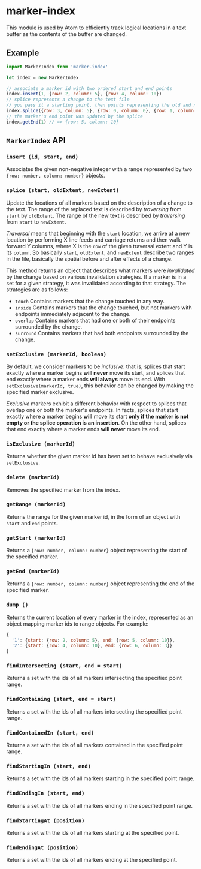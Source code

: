 # marker-index

This module is used by Atom to efficiently track logical locations in a text buffer as the contents of the buffer are changed.

## Example

```js
import MarkerIndex from 'marker-index'

let index = new MarkerIndex

// associate a marker id with two ordered start and end points
index.insert(1, {row: 2, column: 5}, {row: 4, column: 10})
// splice represents a change to the text file
// you pass it a starting point, then points representing the old and new extent
index.splice({row: 3, column: 5}, {row: 0, column: 0}, {row: 1, column: 0})
// the marker's end point was updated by the splice
index.getEnd(1) // => {row: 5, column: 10}
```

## `MarkerIndex` API

### `insert (id, start, end)`

Associates the given non-negative integer with a range represented by two `{row: number, column: number}` objects.

### `splice (start, oldExtent, newExtent)`

Update the locations of all markers based on the description of a change to the text. The range of the replaced text is described by *traversing* from `start` by `oldExtent`. The range of the new text is described by *traversing* from `start` to `newExtent`.

*Traversal* means that beginning with the `start` location, we arrive at a new location by performing X line feeds and carriage returns and then walk forward Y columns, where X is the `row` of the given traversal extent and Y is its `column`. So basically `start`, `oldExtent`, and `newExtent` describe two ranges in the file, basically the spatial before and after effects of a change.

This method returns an object that describes what markers were *invalidated* by the change based on various invalidation strategies. If a marker is in a set for a given strategy, it was invalidated according to that strategy. The strategies are as follows:

* `touch` Contains markers that the change touched in any way.
* `inside` Contains markers that the change touched, but not markers with endpoints immediately adjacent to the change.
* `overlap` Contains markers that had one or both of their endpoints surrounded by the change.
* `surround` Contains markers that had both endpoints surrounded by the change.

### `setExclusive (markerId, boolean)`

By default, we consider markers to be *inclusive*: that is, splices that start exactly where a marker begins **will never** move its start, and splices that end exactly where a marker ends **will always** move its end. With `setExclusive(markerId, true)`, this behavior can be changed by making the specified marker exclusive.

*Exclusive* markers exhibit a different behavior with respect to splices that overlap one or both the marker's endpoints. In facts, splices that start exactly where a marker begins **will** move its start **only if the marker is not empty or the splice operation is an insertion**. On the other hand, splices that end exactly where a marker ends **will never** move its end.

### `isExclusive (markerId)`

Returns whether the given marker id has been set to behave exclusively via `setExclusive`.

### `delete (markerId)`

Removes the specified marker from the index.

### `getRange (markerId)`

Returns the range for the given marker id, in the form of an object with `start` and `end` points.

### `getStart (markerId)`

Returns a `{row: number, column: number}` object representing the start of the specified marker.

### `getEnd (markerId)`

Returns a `{row: number, column: number}` object representing the end of the specified marker.

### `dump ()`

Returns the current location of every marker in the index, represented as an object mapping marker ids to range objects. For example:

```js
{
  '1': {start: {row: 2, column: 5}, end: {row: 5, column: 10}},
  '2': {start: {row: 4, column: 10}, end: {row: 6, column: 3}}
}
```

### `findIntersecting (start, end = start)`

Returns a set with the ids of all markers intersecting the specified point range.

### `findContaining (start, end = start)`

Returns a set with the ids of all markers intersecting the specified point range.

### `findContainedIn (start, end)`

Returns a set with the ids of all markers contained in the specified point range.

### `findStartingIn (start, end)`

Returns a set with the ids of all markers starting in the specified point range.

### `findEndingIn (start, end)`

Returns a set with the ids of all markers ending in the specified point range.

### `findStartingAt (position)`

Returns a set with the ids of all markers starting at the specified point.

### `findEndingAt (position)`

Returns a set with the ids of all markers ending at the specified point.
